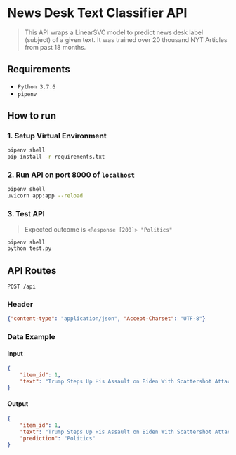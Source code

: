 # News Desk Text Classifier API

> This API wraps a LinearSVC model to predict news desk label (subject) of a given text. It was trained over 20 thousand NYT Articles from past 18 months.

## Requirements

* `Python 3.7.6`
* `pipenv`

## How to run

### 1. Setup Virtual Environment

```bash
pipenv shell
pip install -r requirements.txt
```

### 2. Run API on port 8000 of `localhost`

```bash
pipenv shell
uvicorn app:app --reload
```

### 3. Test API

> Expected outcome is `<Response [200]> "Politics"`

```bash
pipenv shell
python test.py
```

## API Routes

`POST /api`

### Header

```json
{"content-type": "application/json", "Accept-Charset": "UTF-8"}
```

### Data Example

#### Input

```json
{
    "item_id": 1,
    "text": "Trump Steps Up His Assault on Biden With Scattershot Attacks, Many False"
}
```

#### Output

```json
{
    "item_id": 1,
    "text": "Trump Steps Up His Assault on Biden With Scattershot Attacks, Many False",
    "prediction": "Politics"
}
```
